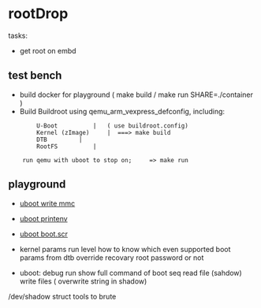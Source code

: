 # rootDrop

tasks:
* get root on embd

##  test bench
* build docker for playground ( make build / make run SHARE=./container )
* Build Buildroot using qemu_arm_vexpress_defconfig, including:

```
        U-Boot			|	( use buildroot.config)
        Kernel (zImage)		|  ===> make build
        DTB			|
        RootFS			|

	run qemu with uboot to stop on;		=> make run
```

## playground
* [uboot write mmc](./uboot/play1_uboot_write.md)
* [uboot printenv](./uboot/play1_uboot_printenv.md)
* [uboot boot.scr](./uboot/play1_uboot_bootscr.md)

* kernel params
	run level 
		how to know which even supported
	boot params from dtb override
	recovary root password or not
* uboot:
	debug run show full command of boot seq
	read file (sahdow)
	write files ( overwrite string in shadow)

/dev/shadow struct
tools to brute


